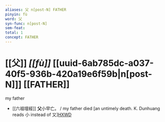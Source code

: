 ```yaml
---
aliases: 父 n[post-N] FATHER
pinyin: fù
word: 父
syn-func: n[post-N]
sem-feat: 
total: 1
concept: FATHER 
---
```

# [[父]] *[[fù]]*  [[uuid-6ab785dc-a037-40f5-936b-420a19e6f59b|n[post-N]]] [[FATHER]]
my father
 - [[六祖壇經]] **父**小早亡。 / my father died [an untimely death. K. Dunhuang reads 小 instead of 又][HXWD](https://hxwd.org/textview.html?location=KR6q0082_T_001-0337a.29)